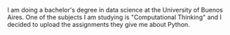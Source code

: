 I am doing a bachelor's degree in data science at the University of Buenos Aires. One of the subjects I am studying is "Computational Thinking" and I decided to upload the assignments they give me about Python.
